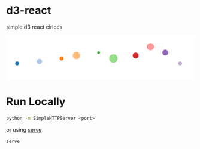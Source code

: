 d3-react
========

simple d3 react cirlces

![circles](./circles.png)

# Run Locally

```bash
python -m SimpleHTTPServer <port>
```

or using [serve](https://www.npmjs.com/package/serve)

```bash
serve
```